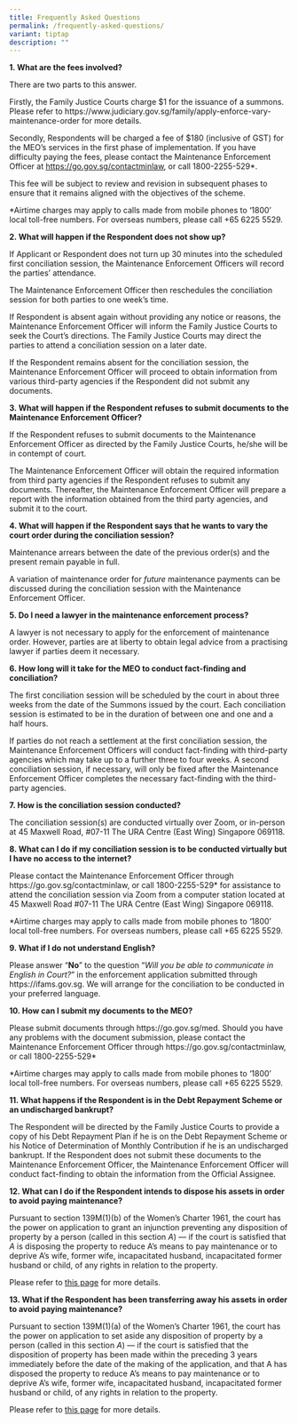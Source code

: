 ```yaml
---
title: Frequently Asked Questions
permalink: /frequently-asked-questions/
variant: tiptap
description: ""
---
```

<p><strong>1.&nbsp;What are the fees involved?</strong>
</p>
<p></p>
<p>There are two parts to this answer.</p>
<p></p>
<p>Firstly, the Family Justice Courts charge $1 for the issuance of a summons.
Please refer to <a rel="noopener noreferrer nofollow" target="_blank">https://www.judiciary.gov.sg/family/apply-enforce-vary-maintenance-order</a> for
more details.</p>
<p></p>
<p>Secondly, Respondents will be charged a fee of $180 (inclusive of GST)
for the MEO’s services in the first phase of implementation. If you have
difficulty paying the fees, please contact the Maintenance Enforcement
Officer at <a href="https://go.gov.sg/contactminlaw" rel="noopener noreferrer nofollow" target="_blank"><u>https://go.gov.sg/contactminlaw</u></a>,
or call 1800-2255-529*.&nbsp;</p>
<p></p>
<p>This fee will be subject to review and revision in subsequent phases to
ensure that it remains aligned with the objectives of the scheme.&nbsp;</p>
<p></p>
<p>*Airtime charges may apply to calls made from mobile phones to ‘1800’
local toll-free numbers. For overseas numbers, please call +65 6225 5529.&nbsp;</p>
<p></p>
<p><strong>2.&nbsp;What will happen if the Respondent does not show up?</strong>
</p>
<p></p>
<p>If Applicant or Respondent does not turn up 30 minutes into the scheduled
first conciliation session, the Maintenance Enforcement Officers will record
the parties’ attendance.</p>
<p></p>
<p>The Maintenance Enforcement Officer then reschedules the conciliation
session for both parties to one week’s time.</p>
<p></p>
<p>If Respondent is absent again without providing any notice or reasons,
the Maintenance Enforcement Officer will inform the Family Justice Courts
to seek the Court’s directions. The Family Justice Courts may direct the
parties to attend a conciliation session on a later date.&nbsp;</p>
<p></p>
<p>If the Respondent remains absent for the conciliation session, the Maintenance
Enforcement Officer will proceed to obtain information from various third-party
agencies if the Respondent did not submit any documents.</p>
<p></p>
<p><strong>3.&nbsp;What will happen if the Respondent refuses to submit documents to the Maintenance Enforcement Officer?</strong>
</p>
<p></p>
<p>If the Respondent refuses to submit documents to the Maintenance Enforcement
Officer as directed by the Family Justice Courts, he/she will be in contempt
of court.</p>
<p></p>
<p>The Maintenance Enforcement Officer will obtain the required information
from third party agencies if the Respondent refuses to submit any documents.
Thereafter, the Maintenance Enforcement Officer will prepare a report with
the information obtained from the third party agencies, and submit it to
the court.</p>
<p></p>
<p><strong>4.&nbsp;What will happen if the Respondent says that he wants to vary the court order during the conciliation session?</strong>
</p>
<p></p>
<p>Maintenance arrears between the date of the previous order(s) and the
present remain payable in full.</p>
<p></p>
<p>A variation of maintenance order for <em>future</em> maintenance payments
can be discussed during the conciliation session with the Maintenance Enforcement
Officer.</p>
<p></p>
<p><strong>5.&nbsp;Do I need a lawyer in the maintenance enforcement process?</strong>
</p>
<p></p>
<p>A lawyer is not necessary to apply for the enforcement of maintenance
order. However, parties are at liberty to obtain legal advice from a practising
lawyer if parties deem it necessary.</p>
<p></p>
<p><strong>6.&nbsp;How long will it take for the MEO to conduct fact-finding and conciliation?</strong>
</p>
<p></p>
<p>The first conciliation session will be scheduled by the court in about
three weeks from the date of the Summons issued by the court. Each conciliation
session is estimated to be in the duration of between one and one and a
half hours.</p>
<p></p>
<p>If parties do not reach a settlement at the first conciliation session,
the Maintenance Enforcement Officers will conduct fact-finding with third-party
agencies which may take up to a further three to four weeks. A second conciliation
session, if necessary, will only be fixed after the Maintenance Enforcement
Officer completes the necessary fact-finding with the third-party agencies.</p>
<p></p>
<p><strong>7.&nbsp;How is the conciliation session conducted?</strong>
</p>
<p></p>
<p>The conciliation session(s) are conducted virtually over Zoom, or in-person
at 45 Maxwell Road, #07-11 The URA Centre (East Wing) Singapore 069118.</p>
<p></p>
<p><strong>8.&nbsp;What can I do if my conciliation session is to be conducted virtually but I have no access to the internet?</strong>
</p>
<p></p>
<p>Please contact the Maintenance Enforcement Officer through <a rel="noopener noreferrer nofollow" target="_blank">https://go.gov.sg/contactminlaw</a>,
or call 1800-2255-529* for assistance to attend the conciliation session
via Zoom from a computer station located at 45 Maxwell Road #07-11 The
URA Centre (East Wing) Singapore 069118.</p>
<p></p>
<p>*Airtime charges may apply to calls made from mobile phones to ‘1800’
local toll-free numbers. For overseas numbers, please call +65 6225 5529.</p>
<p></p>
<p><strong>9.&nbsp;What if I do not understand English?</strong>
</p>
<p></p>
<p>Please answer “<strong>No</strong>” to the question “<em>Will you be able to communicate in English in Court?</em>”
in the enforcement application submitted through <a rel="noopener noreferrer nofollow" target="_blank">https://ifams.gov.sg</a>.
We will arrange for the conciliation to be conducted in your preferred
language.</p>
<p></p>
<p><strong>10.&nbsp;How can I submit my documents to the MEO?</strong>
</p>
<p></p>
<p>Please submit documents through <a rel="noopener noreferrer nofollow" target="_blank">https://go.gov.sg/med</a>.
Should you have any problems with the document submission, please contact
the Maintenance Enforcement Officer through <a rel="noopener noreferrer nofollow" target="_blank">https://go.gov.sg/contactminlaw</a>,
or call 1800-2255-529*&nbsp;</p>
<p></p>
<p>*Airtime charges may apply to calls made from mobile phones to ‘1800’
local toll-free numbers. For overseas numbers, please call +65 6225 5529.</p>
<p></p>
<p><strong>11.&nbsp;What happens if the Respondent is in the Debt Repayment Scheme or an undischarged bankrupt?</strong>
</p>
<p></p>
<p>The Respondent will be directed by the Family Justice Courts to provide
a copy of his Debt Repayment Plan if he is on the Debt Repayment Scheme
or his Notice of Determination of Monthly Contribution if he is an undischarged
bankrupt. If the Respondent does not submit these documents to the Maintenance
Enforcement Officer, the Maintenance Enforcement Officer will conduct fact-finding
to obtain the information from the Official Assignee.</p>
<p></p>
<p><strong>12.&nbsp;What can I do if the Respondent intends to dispose his assets in order to avoid paying maintenance?</strong>
</p>
<p></p>
<p>Pursuant to section 139M(1)(b) of the Women’s Charter 1961, the court
has the power on application to grant an injunction preventing any disposition
of property by a person (called in this section <em>A</em>) — if the court
is satisfied that <em>A</em> is disposing the property to reduce A’s means
to pay maintenance or to deprive A’s wife, former wife, incapacitated husband,
incapacitated former husband or child, of any rights in relation to the
property.&nbsp;</p>
<p></p>
<p>Please refer to <a href="/impending-disposition-of-property/" rel="noopener nofollow" target="_blank">this page</a> for
more details.&nbsp;</p>
<p></p>
<p><strong>13.&nbsp;What if the Respondent has been transferring away his assets in order to avoid paying maintenance?</strong>
</p>
<p></p>
<p>Pursuant to section 139M(1)(a) of the Women’s Charter 1961, the court
has the power on application to set aside any disposition of property by
a person (called in this section <em>A</em>) — if the court is satisfied
that the disposition of property has been made within the preceding 3 years
immediately before the date of the making of the application, and that
A has disposed the property to reduce A’s means to pay maintenance or to
deprive A’s wife, former wife, incapacitated husband, incapacitated former
husband or child, of any rights in relation to the property.</p>
<p></p>
<p>Please refer to <a href="/disposition-of-property/" rel="noopener nofollow" target="_blank">this page</a> for
more details.</p>
<p></p>
<p></p>
<p></p>
